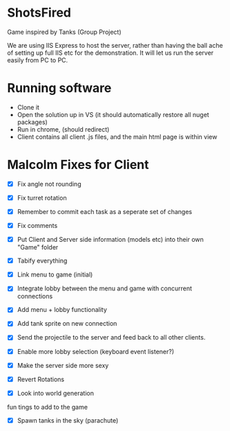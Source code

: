 # ShotsFired
Game inspired by Tanks (Group Project)

We are using IIS Express to host the server, rather than having the ball ache of setting up full IIS etc for the demonstration. It will let us run the server easily from PC to PC.

# Running software
- Clone it
- Open the solution up in VS (it should automatically restore all nuget packages)
- Run in chrome, (should redirect)
- Client contains all client .js files, and the main html page is within view

# Malcolm Fixes for Client
- [x] Fix angle not rounding
- [x] Fix turret rotation
- [x] Remember to commit each task as a seperate set of changes
- [x] Fix comments
- [x] Put Client and Server side information (models etc) into their own "Game" folder
- [x] Tabify everything
- [x] Link menu to game (initial)
- [x] Integrate lobby between the menu and game with concurrent connections
- [x] Add menu + lobby functionality
- [x] Add tank sprite on new connection
- [x] Send the projectile to the server and feed back to all other clients.
- [x] Enable more lobby selection (keyboard event listener?)
- [x] Make the server side more sexy
- [x] Revert Rotations
- [x] Look into world generation


fun tings to add to the game
- [x] Spawn tanks in the sky (parachute)
